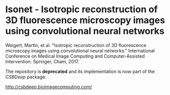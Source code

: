 # Isonet - Isotropic reconstruction of 3D fluorescence microscopy images using convolutional neural networks


Weigert, Martin, et al. "Isotropic reconstruction of 3D fluorescence microscopy images using convolutional neural networks." International Conference on Medical Image Computing and Computer-Assisted Intervention. Springer, Cham, 2017.

The repository is **deprecated** and its implementation is now part of the *CSBDeep* package:

http://csbdeep.bioimagecomputing.com/

